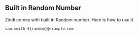 ## Built in Random Number


Zindi comes with built in Random number.
Here is how to use it.

```
sam.smith-${random}@example.com
```
